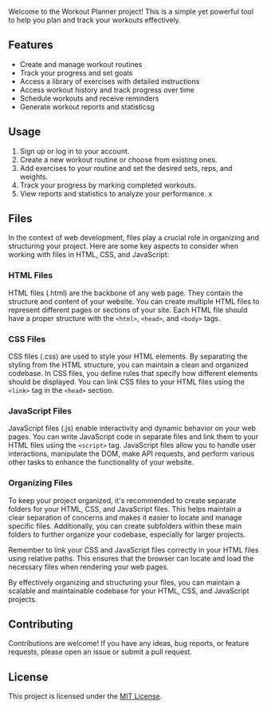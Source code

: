 Welcome to the Workout Planner project! This is a simple yet powerful tool to help you plan and track your workouts effectively.

## Features

- Create and manage workout routines
- Track your progress and set goals
- Access a library of exercises with detailed instructions
- Access workout history and track progress over time
- Schedule workouts and receive reminders
- Generate workout reports and statisticsg

## Usage

1. Sign up or log in to your account.
2. Create a new workout routine or choose from existing ones.
3. Add exercises to your routine and set the desired sets, reps, and weights.
4. Track your progress by marking completed workouts.
5. View reports and statistics to analyze your performance.
x
## Files

In the context of web development, files play a crucial role in organizing and structuring your project. Here are some key aspects to consider when working with files in HTML, CSS, and JavaScript:

### HTML Files

HTML files (.html) are the backbone of any web page. They contain the structure and content of your website. You can create multiple HTML files to represent different pages or sections of your site. Each HTML file should have a proper structure with the `<html>`, `<head>`, and `<body>` tags.

### CSS Files

CSS files (.css) are used to style your HTML elements. By separating the styling from the HTML structure, you can maintain a clean and organized codebase. In CSS files, you define rules that specify how different elements should be displayed. You can link CSS files to your HTML files using the `<link>` tag in the `<head>` section.

### JavaScript Files

JavaScript files (.js) enable interactivity and dynamic behavior on your web pages. You can write JavaScript code in separate files and link them to your HTML files using the `<script>` tag. JavaScript files allow you to handle user interactions, manipulate the DOM, make API requests, and perform various other tasks to enhance the functionality of your website.

### Organizing Files

To keep your project organized, it's recommended to create separate folders for your HTML, CSS, and JavaScript files. This helps maintain a clear separation of concerns and makes it easier to locate and manage specific files. Additionally, you can create subfolders within these main folders to further organize your codebase, especially for larger projects.

Remember to link your CSS and JavaScript files correctly in your HTML files using relative paths. This ensures that the browser can locate and load the necessary files when rendering your web pages.

By effectively organizing and structuring your files, you can maintain a scalable and maintainable codebase for your HTML, CSS, and JavaScript projects.

## Contributing

Contributions are welcome! If you have any ideas, bug reports, or feature requests, please open an issue or submit a pull request.

## License

This project is licensed under the [MIT License](LICENSE).
